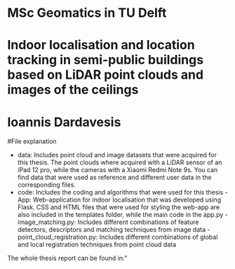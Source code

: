 # MSc Geomatics in TU Delft
# Indoor localisation and location tracking in semi-public buildings based on LiDAR point clouds and images of the ceilings
# Ioannis Dardavesis

#File explanation
- data: Includes point cloud and image datasets that were acquired for this thesis. The point clouds where acquired with a LiDAR sensor of an iPad 12 pro, while the cameras with a Xiaomi Redmi Note 9s. You can find data that were used as reference and different user data in the corresponding files.
- code: Includes the coding and algorithms that were used for this thesis
  -App: Web-application for indoor localisation that was developed using Flask. CSS and HTML files that were used for styling the web-app are also included in the templates folder, while the main code in the app.py
  -image_matching.py: Includes different combinations of feature detectors, descriptors and matching techniques from image data
  -point_cloud_registration.py: Includes different combinations of global and local registration techniques from point cloud data
  
The whole thesis report can be found in:"




